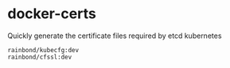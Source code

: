 # docker-certs
Quickly generate the certificate files required by etcd kubernetes

```
rainbond/kubecfg:dev
rainbond/cfssl:dev
```